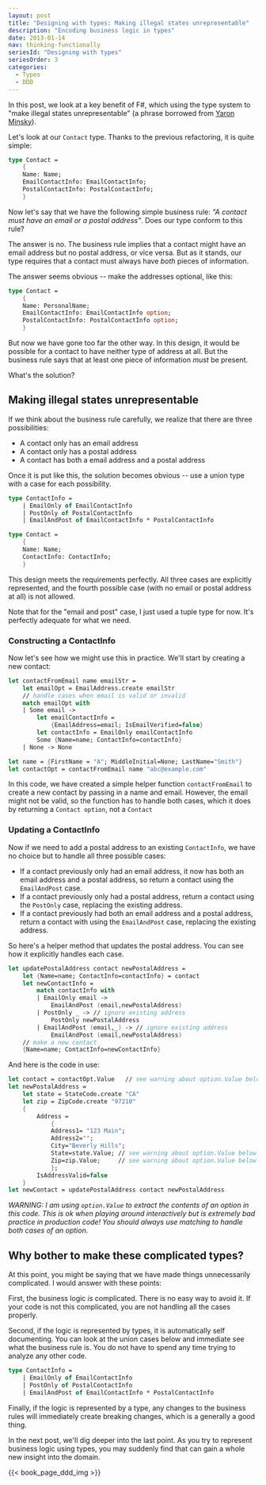 ```yaml
---
layout: post
title: "Designing with types: Making illegal states unrepresentable"
description: "Encoding business logic in types"
date: 2013-01-14
nav: thinking-functionally
seriesId: "Designing with types"
seriesOrder: 3
categories:
  - Types
  - DDD
---
```


In this post, we look at a key benefit of F#, which using the type system to "make illegal states unrepresentable" (a phrase borrowed from [Yaron Minsky](https://blog.janestreet.com/effective-ml-revisited/)).

Let's look at our `Contact` type. Thanks to the previous refactoring, it is quite simple:

```fsharp
type Contact =
    {
    Name: Name;
    EmailContactInfo: EmailContactInfo;
    PostalContactInfo: PostalContactInfo;
    }
```

Now let's say that we have the following simple business rule: *"A contact must have an email or a postal address"*. Does our type conform to this rule?

The answer is no. The business rule implies that a contact might have an email address but no postal address, or vice versa. But as it stands, our type requires that a contact must always have *both* pieces of information.

The answer seems obvious -- make the addresses optional, like this:

```fsharp
type Contact =
    {
    Name: PersonalName;
    EmailContactInfo: EmailContactInfo option;
    PostalContactInfo: PostalContactInfo option;
    }
```

But now we have gone too far the other way. In this design, it would be possible for a contact to have neither type of address at all. But the business rule says that at least one piece of information *must* be present.

What's the solution?

## Making illegal states unrepresentable

If we think about the business rule carefully, we realize that there are three possibilities:

* A contact only has an email address
* A contact only has a postal address
* A contact has both a email address and a postal address

Once it is put like this, the solution becomes obvious -- use a union type with a case for each possibility.

```fsharp
type ContactInfo =
    | EmailOnly of EmailContactInfo
    | PostOnly of PostalContactInfo
    | EmailAndPost of EmailContactInfo * PostalContactInfo

type Contact =
    {
    Name: Name;
    ContactInfo: ContactInfo;
    }
```

This design meets the requirements perfectly. All three cases are explicitly represented, and the fourth possible case (with no email or postal address at all) is not allowed.

Note that for the "email and post" case, I just used a tuple type for now. It's perfectly adequate for what we need.

### Constructing a ContactInfo

Now let's see how we might use this in practice. We'll start by creating a new contact:

```fsharp
let contactFromEmail name emailStr =
    let emailOpt = EmailAddress.create emailStr
    // handle cases when email is valid or invalid
    match emailOpt with
    | Some email ->
        let emailContactInfo =
            {EmailAddress=email; IsEmailVerified=false}
        let contactInfo = EmailOnly emailContactInfo
        Some {Name=name; ContactInfo=contactInfo}
    | None -> None

let name = {FirstName = "A"; MiddleInitial=None; LastName="Smith"}
let contactOpt = contactFromEmail name "abc@example.com"
```

In this code, we have created a simple helper function `contactFromEmail` to create a new contact by passing in a name and email. However, the email might not be valid, so the function has to handle both cases, which it does by returning a `Contact option`, not a `Contact`

### Updating a ContactInfo

Now if we need to add a postal address to an existing `ContactInfo`, we have no choice but to handle all three possible cases:

* If a contact previously only had an email address, it now has both an email address and a postal address, so return a contact using the `EmailAndPost` case.
* If a contact previously only had a postal address, return a contact using the `PostOnly` case, replacing the existing address.
* If a contact previously had both an email address and a postal address, return a contact with using the `EmailAndPost` case, replacing the existing address.

So here's a helper method that updates the postal address. You can see how it explicitly handles each case.

```fsharp
let updatePostalAddress contact newPostalAddress =
    let {Name=name; ContactInfo=contactInfo} = contact
    let newContactInfo =
        match contactInfo with
        | EmailOnly email ->
            EmailAndPost (email,newPostalAddress)
        | PostOnly _ -> // ignore existing address
            PostOnly newPostalAddress
        | EmailAndPost (email,_) -> // ignore existing address
            EmailAndPost (email,newPostalAddress)
    // make a new contact
    {Name=name; ContactInfo=newContactInfo}
```

And here is the code in use:

```fsharp
let contact = contactOpt.Value   // see warning about option.Value below
let newPostalAddress =
    let state = StateCode.create "CA"
    let zip = ZipCode.create "97210"
    {
        Address =
            {
            Address1= "123 Main";
            Address2="";
            City="Beverly Hills";
            State=state.Value; // see warning about option.Value below
            Zip=zip.Value;     // see warning about option.Value below
            };
        IsAddressValid=false
    }
let newContact = updatePostalAddress contact newPostalAddress
```

*WARNING: I am using `option.Value` to extract the contents of an option in this code. This is ok when playing around interactively but is extremely bad practice in production code! You should always use matching to handle both cases of an option.*


## Why bother to make these complicated types?

At this point, you might be saying that we have made things unnecessarily complicated. I would answer with these points:

First, the business logic *is* complicated. There is no easy way to avoid it. If your code is not this complicated, you are not handling all the cases properly.

Second, if the logic is represented by types, it is automatically self documenting. You can look at the union cases below and immediate see what the business rule is. You do not have to spend any time trying to analyze any other code.

```fsharp
type ContactInfo =
    | EmailOnly of EmailContactInfo
    | PostOnly of PostalContactInfo
    | EmailAndPost of EmailContactInfo * PostalContactInfo
```

Finally, if the logic is represented by a type, any changes to the business rules will immediately create breaking changes, which is a generally a good thing.

In the next post, we'll dig deeper into the last point. As you try to represent business logic using types, you may suddenly find that can gain a whole new insight into the domain.

{{< book_page_ddd_img >}}
